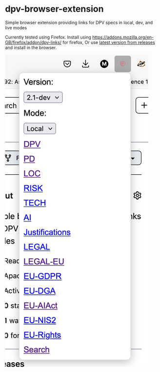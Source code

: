 # dpv-browser-extension

Simple browser extension providing links for DPV specs in local, dev, and live modes

Currently tested using Firefox.
Install using https://addons.mozilla.org/en-GB/firefox/addon/dpv-links/ for firefox, 
Or use [latest version from releases](https://github.com/coolharsh55/dpv-browser-extension/releases) and install in the browser.

![screenshot of the extension](screenshot.png)
